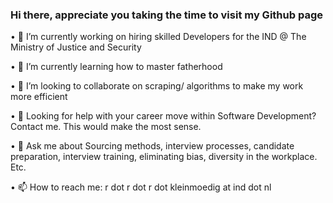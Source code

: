 ### Hi there, appreciate you taking the time to visit my Github page

•	🔭 I’m currently working on hiring skilled Developers for the IND @ The Ministry of Justice and Security

•	🌱 I’m currently learning how to master fatherhood

•	👯 I’m looking to collaborate on scraping/ algorithms to make my work more efficient

•	🤔 Looking for help with your career move within Software Development? Contact me. This would make the most sense.

•	💬 Ask me about Sourcing methods, interview processes, candidate preparation, interview training, eliminating bias, diversity in the workplace. Etc.

•	📫 How to reach me: r dot r dot r dot kleinmoedig at ind dot nl
